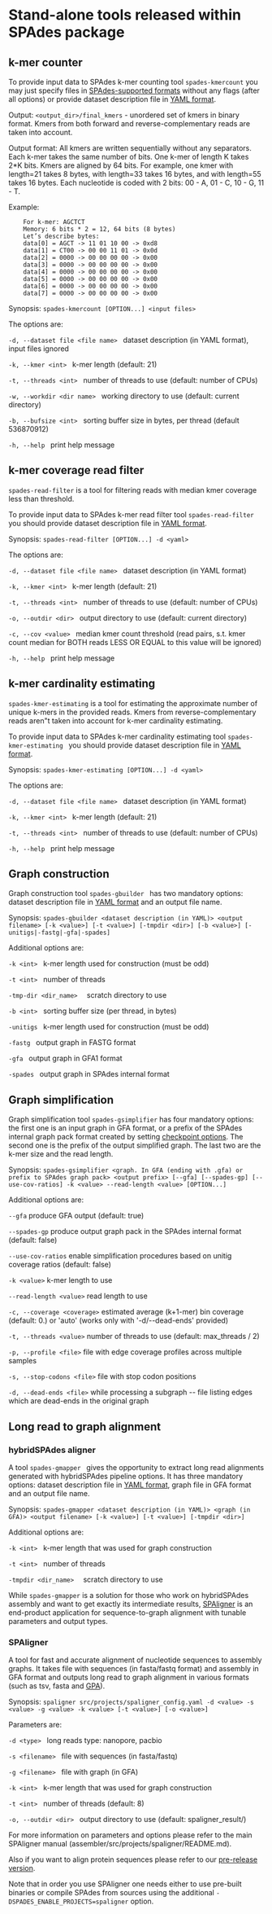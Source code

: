 # Stand-alone tools released within SPAdes package


## k-mer counter

To provide input data to SPAdes k-mer counting tool `spades-kmercount` you may just specify files in [SPAdes-supported formats](running.md#spades-input) without any flags (after all options) or provide dataset description file in [YAML format](running.md#specifying-multiple-libraries-with-yaml-data-set-file).

Output: `<output_dir>/final_kmers` - unordered set of kmers in binary format. Kmers from both forward and reverse-complementary reads are taken into account.

Output format: All kmers are written sequentially without any separators. Each k-mer takes the same number of bits. One k-mer of length K takes 2*K bits. Kmers are aligned by 64 bits. For example, one kmer with length=21 takes 8 bytes, with length=33 takes 16 bytes, and with length=55 takes 16 bytes. Each nucleotide is coded with 2 bits: 00 - A, 01 - C, 10 - G, 11 - T.
                                                 
Example:

        For k-mer: AGCTCT
        Memory: 6 bits * 2 = 12, 64 bits (8 bytes)
        Let’s describe bytes:
        data[0] = AGCT -> 11 01 10 00 -> 0xd8
        data[1] = CT00 -> 00 00 11 01 -> 0x0d
        data[2] = 0000 -> 00 00 00 00 -> 0x00
        data[3] = 0000 -> 00 00 00 00 -> 0x00
        data[4] = 0000 -> 00 00 00 00 -> 0x00
        data[5] = 0000 -> 00 00 00 00 -> 0x00
        data[6] = 0000 -> 00 00 00 00 -> 0x00
        data[7] = 0000 -> 00 00 00 00 -> 0x00

Synopsis: `spades-kmercount [OPTION...] <input files>`

The options are:

`-d, --dataset file <file name> `
    dataset description (in YAML format), input files ignored

`-k, --kmer <int> `
    k-mer length (default: 21)

`-t, --threads <int> `
    number of threads to use (default: number of CPUs)

`-w, --workdir <dir name> `
    working directory to use (default: current directory)

`-b, --bufsize <int> `
    sorting buffer size in bytes, per thread (default 536870912)

`-h, --help `
    print help message


## k-mer coverage read filter

`spades-read-filter` is a tool for filtering reads with median kmer coverage less than threshold.

To provide input data to SPAdes k-mer read filter tool `spades-read-filter ` you should provide dataset description file in [YAML format](running.md#specifying-multiple-libraries-with-yaml-data-set-file).

Synopsis: `spades-read-filter [OPTION...] -d <yaml>`

The options are:

`-d, --dataset file <file name> `
    dataset description (in YAML format)

`-k, --kmer <int> `
    k-mer length (default: 21)

`-t, --threads <int> `
    number of threads to use (default: number of CPUs)

`-o, --outdir <dir> `
    output directory to use (default: current directory)

`-c, --cov <value> `
    median kmer count threshold (read pairs, s.t. kmer count median for BOTH reads LESS OR EQUAL to this value will be ignored)

`-h, --help `
    print help message


## k-mer cardinality estimating

`spades-kmer-estimating` is a tool for estimating the approximate number of unique k-mers in the provided reads. Kmers from reverse-complementary reads aren"t taken into account for k-mer cardinality estimating.

To provide input data to SPAdes k-mer cardinality estimating tool `spades-kmer-estimating ` you should provide dataset description file in [YAML format](running.md#specifying-multiple-libraries-with-yaml-data-set-file).

Synopsis: `spades-kmer-estimating [OPTION...] -d <yaml>`

The options are:

`-d, --dataset file <file name> `
    dataset description (in YAML format)

`-k, --kmer <int> `
    k-mer length (default: 21)

`-t, --threads <int> `
    number of threads to use (default: number of CPUs)

`-h, --help `
    print help message


## Graph construction
Graph construction tool `spades-gbuilder ` has two mandatory options: dataset description file in [YAML format](running.md#specifying-multiple-libraries-with-yaml-data-set-file) and an output file name.

Synopsis: `spades-gbuilder <dataset description (in YAML)> <output filename> [-k <value>] [-t <value>] [-tmpdir <dir>] [-b <value>] [-unitigs|-fastg|-gfa|-spades]`

Additional options are:

`-k <int> `
    k-mer length used for construction (must be odd)

`-t <int> `
    number of threads

`-tmp-dir <dir_name>  `
    scratch directory to use

`-b <int> `
    sorting buffer size (per thread, in bytes)

`-unitigs `
    k-mer length used for construction (must be odd)

`-fastg `
    output graph in FASTG format

`-gfa `
    output graph in GFA1 format

`-spades `
    output graph in SPAdes internal format

## Graph simplification

Graph simplification tool `spades-gsimplifier` has four mandatory options: the first one is an input graph in GFA format, or a prefix of the SPAdes internal graph pack format created by setting [checkpoint options](running.md#pipeline-options). The second one is the prefix of the output simplified graph. The last two are the k-mer size and the read length.

Synopsis: `spades-gsimplifier <graph. In GFA (ending with .gfa) or prefix to SPAdes graph pack> <output prefix> [--gfa] [--spades-gp] [--use-cov-ratios] -k <value> --read-length <value> [OPTION...]`

Additional options are:

`--gfa`
    produce GFA output (default: true)

`--spades-gp` 
    produce output graph pack in the SPAdes internal format (default: false)

`--use-cov-ratios` 
    enable simplification procedures based on unitig coverage ratios (default: false)

`-k <value>`
    k-mer length to use

`--read-length <value>`
    read length to use

`-c, --coverage <coverage>`
    estimated average (k+1-mer) bin coverage (default: 0.) or 'auto' (works only with '-d/--dead-ends' provided)

`-t, --threads <value>`
    number of threads to use (default: max_threads / 2)

`-p, --profile <file>`
    file with edge coverage profiles across multiple samples

`-s, --stop-codons <file>`
    file with stop codon positions

`-d, --dead-ends <file>`
    while processing a subgraph -- file listing edges which are dead-ends in the
    original graph


## Long read to graph alignment


### hybridSPAdes aligner
A tool `spades-gmapper ` gives the opportunity to extract long read alignments generated with hybridSPAdes pipeline options. It has three mandatory options: dataset description file in [YAML format](running.md#specifying-multiple-libraries-with-yaml-data-set-file), graph file in GFA format and an output file name.

Synopsis: `spades-gmapper <dataset description (in YAML)> <graph (in GFA)> <output filename> [-k <value>] [-t <value>] [-tmpdir <dir>]`

Additional options are:

`-k <int> `
    k-mer length that was used for graph construction

`-t <int> `
    number of threads

`-tmpdir <dir_name>  `
    scratch directory to use

While `spades-gmapper` is a solution for those who work on hybridSPAdes assembly and want to get exactly its intermediate results, [SPAligner](standalone.md#spaligner) is an end-product application for sequence-to-graph alignment with tunable parameters and output types.


### SPAligner
A tool for fast and accurate alignment of nucleotide sequences to assembly graphs. It takes file with sequences (in fasta/fastq format) and assembly in GFA format and outputs long read to graph alignment in various formats (such as tsv, fasta and [GPA](https://github.com/ocxtal/gpa "GPA-format spec")).

Synopsis: `spaligner src/projects/spaligner_config.yaml -d <value> -s <value> -g <value> -k <value> [-t <value>] [-o <value>]`

Parameters are:

`-d <type> `
    long reads type: nanopore, pacbio

`-s <filename> `
    file with sequences (in fasta/fastq)

`-g <filename> `
    file with graph (in GFA)

`-k <int> `
    k-mer length that was used for graph construction

`-t <int> `
    number of threads (default: 8)

`-o, --outdir <dir> `
    output directory to use (default: spaligner_result/)

For more information on parameters and options please refer to the main SPAligner manual (assembler/src/projects/spaligner/README.md).

Also if you want to align protein sequences please refer to our [pre-release version](https://github.com/ablab/spades/releases/tag/spaligner-paper).

Note that in order you use SPAligner one needs either to use pre-built binaries or compile SPAdes from sources using the additional `-DSPADES_ENABLE_PROJECTS=spaligner` option.
